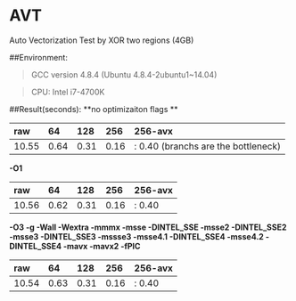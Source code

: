 # AVT
Auto Vectorization Test by XOR two regions (4GB)

##Environment:
> GCC version 4.8.4 (Ubuntu 4.8.4-2ubuntu1~14.04) 

> CPU: Intel i7-4700K

##Result(seconds):
**no optimizaiton flags **

| raw   | 64    | 128   | 256   | 256-avx
|:------|:------|:------|:------|:-------
| 10.55 | 0.64  | 0.31  | 0.16  |: 0.40 (branchs are the bottleneck)

**-O1**

| raw   | 64    | 128   | 256   | 256-avx
|:------|:------|:------|:------|:-------
| 10.56 | 0.62  | 0.31  | 0.16  |: 0.40

**-O3 -g -Wall -Wextra -mmmx -msse -DINTEL_SSE -msse2 -DINTEL_SSE2 -msse3 -DINTEL_SSE3 -mssse3 -msse4.1 -DINTEL_SSE4 -msse4.2 -DINTEL_SSE4 -mavx -mavx2 -fPIC**

| raw   | 64    | 128   | 256   | 256-avx
|:------|:------|:------|:------|:-------
| 10.54 | 0.63  | 0.31  | 0.16  |: 0.40
